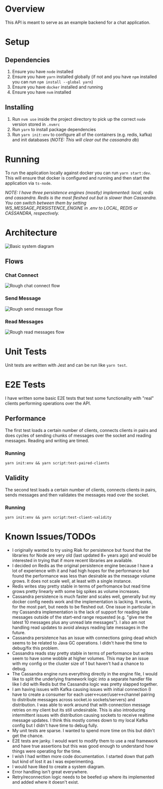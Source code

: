 # Overview

This API is meant to serve as an example backend for a chat application.

# Setup

## Dependencies

1. Ensure you have `node` installed
2. Ensure you have `yarn` installed globally (if not and you have `npm` installed you can run `npm install --global yarn`)
3. Ensure you have `docker` installed and running
4. Ensure you have `nvm` installed

## Installing

1. Run `nvm use` inside the project directory to pick up the correct `node` version stored in `.nvmrc`
2. Run `yarn` to install package dependencies
3. Run `yarn init:env` to configure all of the containers (e.g. redis, kafka) and init databases (_NOTE: This will clear out the cassandra db_)

# Running

To run the application locally against docker you can run `yarn start:dev`.  This will ensure that docker is configured and running and then start the application via `ts-node`.

_NOTE: I have three persistence engines (mostly) implemented: local, redis and cassandra.  Redis is the most fleshed out but is slower than Cassandra.  You can switch between them by setting WS_MESSAGE_PERSISTENCE_ENGINE in .env to LOCAL, REDIS or CASSANDRA, respectively._

# Architecture

![Basic system diagram](docs/diagrams/basic_system_diag.png)

## Flows

### Chat Connect

![Rough chat connect flow](docs/diagrams/chat_connect.png)

### Send Message

![Rough send message flow](docs/diagrams/new_message.png)

### Read Messages

![Rough read messages flow](docs/diagrams/read_messages.png)

# Unit Tests

Unit tests are written with Jest and can be run like `yarn test`.

# E2E Tests

I have written some basic E2E tests that test some functionality with "real" clients performing operations over the API. 

## Performance

The first test loads a certain number of clients, connects clients in pairs and does cycles of sending chunks of messages over the socket and reading messages.  Reading and writing are timed.

### Running

`yarn init:env && yarn script:test-paired-clients`

## Validity

The second test loads a certain number of clients, connects clients in pairs, sends messages and then validates the messages read over the socket.

### Running

`yarn init:env && yarn script:test-client-validity`

# Known Issues/TODOs

* I originally wanted to try using Riak for persistence but found that the libraries for Node are very old (last updated 8+ years ago) and would be interested in trying that if more recent libraries are available.
* I decided on Redis as the original persistence engine because I have a lot of experience with it and had high hopes for the performance but found the performance was less than desirable as the message volume grows.  It does not scale well, at least with a single instance.
* Redis writes stay pretty stable in terms of perfromance but read time grows pretty linearly with some big spikes as volume increases.
* Cassandra persistence is much faster and scales well, generally but my docker config needs work and the implementation is lacking.  It works, for the most part, but needs to be fleshed out.  One issue in particular in my Cassandra implementation is the lack of support for reading late messages outside of the start-end range requested (e.g. "give me the latest 10 messages plus any unread late messages").  I also am not handling read updates to avoid always reading late messages in the future.
* Cassandra persistence has an issue with connections going dead which seems to be related to Java GC operations.  I didn't have the time to debug/fix this problem.
* Cassandra reads stay pretty stable in terms of performance but writes seem to have some wobble at higher volumes.  This may be an issue with my config or the cluster size of 1 but haven't had a chance to debug.
* The Cassandra engine runs everything directly in the engine file, I would like to split the underlying framework logic into a separate handler file like I did with Redis but the Cassandra logic was pretty slapped together.
* I am having issues with Kafka causing issues with initial connection (I have to create a consumer for each user<->user/user<->channel pairing to distribute messages across socket.io sockets/servers) and distribution.  I was able to work around that with connection message retries on my client but its still undesirable. This is also introducing intermittent issues with distribution causing sockets to receive realtime message updates.  I think this mostly comes down to my local Kafka config but I didn't have time to debug fully.
* My unit tests are sparse.  I wanted to spend more time on this but didn't get the chance.
* E2E tests are janky.  I would want to modify them to use a real framework and have true assertions but this was good enough to understand how things were operating for the time.
* I wish I had written more code documentation.  I started down that path but kind of lost it as I was experimenting.
* I would have liked to create a system diagram.
* Error handling isn't great everywhere.
* Retry/reconnection logic needs to be beefed up where its implemented and added where it doesn't exist.
